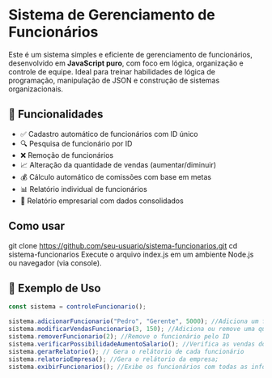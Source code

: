 # Sistema de Gerenciamento de Funcionários

Este é um sistema simples e eficiente de gerenciamento de funcionários, desenvolvido em **JavaScript puro**, com foco em lógica, organização e controle de equipe. Ideal para treinar habilidades de lógica de programação, manipulação de JSON e construção de sistemas organizacionais.

## 🚀 Funcionalidades

- ✅ Cadastro automático de funcionários com ID único
- 🔍 Pesquisa de funcionário por ID
- ❌ Remoção de funcionários
- 📈 Alteração da quantidade de vendas (aumentar/diminuir)
- 💰 Cálculo automático de comissões com base em metas
- 📊 Relatório individual de funcionários
- 🏢 Relatório empresarial com dados consolidados

## Como usar

git clone https://github.com/seu-usuario/sistema-funcionarios.git
cd sistema-funcionarios
Execute o arquivo index.js em um ambiente Node.js ou navegador (via console).

## 📌 Exemplo de Uso

```javascript
const sistema = controleFuncionario();

sistema.adicionarFuncionario("Pedro", "Gerente", 5000); //Adiciona um funcionário
sistema.modificarVendasFuncionario(3, 150); //Adiciona ou remove uma quantidade de vendas pelo ID
sistema.removerFuncionario(2); //Remove o funcionário pelo ID
sistema.verificarPossibilidadeAumentoSalario(); //Verifica as vendas dos funcionários para aplicação da comissão
sistema.gerarRelatorio(); // Gera o relátorio de cada funcionário
sistema.relatorioEmpresa(); //Gera o relátorio da empresa;
sistema.exibirFuncionarios(); //Exibe os funcionários com todas as informações.
